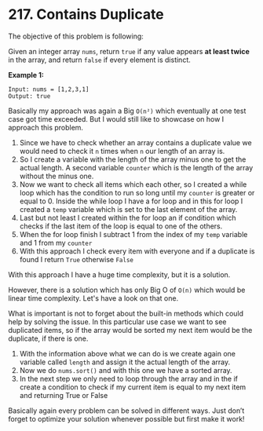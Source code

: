 # 217. Contains Duplicate

The objective of this problem is following:

Given an integer array `nums`, return `true` if any value appears **at least twice** in the array, and return `false` if every element is distinct.

**Example 1:**

```
Input: nums = [1,2,3,1]
Output: true
```

Basically my approach was again a Big `O(n²)` which eventually at one test case got time exceeded. But I would still like to showcase on how I approach this problem.

1. Since we have to check whether an array contains a duplicate value we would need to check it `n` times when `n` our length of an array is.
2. So I create a variable with the length of the array minus one to get the actual length. A second variable `counter` which is the length of the array without the minus one.
3. Now we want to check all items which each other, so I created a while loop which has the condition to run so long until my `counter` is greater or equal to 0. Inside the while loop I have a for loop and in this for loop I created a `temp` variable which is set to the last element of the array.
4. Last but not least I created within the for loop an if condition which checks if the last item of the loop is equal to one of the others.
5. When the for loop finish I subtract 1 from the index of my `temp` variable and 1 from my `counter`
6. With this approach I check every item with everyone and if a duplicate is found I return `True` otherwise `False`

With this approach I have a huge time complexity, but it is a solution.

However, there is a solution which has only Big O of `O(n)` which would be linear time complexity. Let's have a look on that one.

What is important is not to forget about the built-in methods which could help by solving the issue. In this particular use case we want to see duplicated items, so if the array would be sorted my next item would be the duplicate, if there is one.

1. With the information above what we can do is we create again one variable called `length` and assign it the actual length of the array.
2. Now we do `nums.sort()` and with this one we have a sorted array.
3. In the next step we only need to loop through the array and in the if create a condition to check if my current item is equal to my next item and returning True or False

Basically again every problem can be solved in different ways. Just don’t forget to optimize your solution whenever possible but first make it work!
